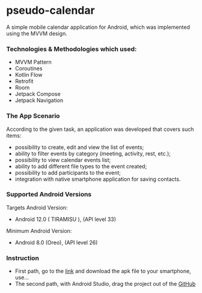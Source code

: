 # pseudo-calendar

A simple mobile calendar application for Android, which was implemented using the MVVM design.


### Technologies & Methodologies which used:

- MVVM Pattern
- Coroutines
- Kotlin Flow  
- Retrofit
- Room
- Jetpack Compose
- Jetpack Navigation

### The App Scenario

According to the given task, an application was developed that covers such items:
- possibility to create, edit and view the list of events;
- ability to filter events by category (meeting, activity, rest, etc.);
- possibility to view calendar events list;
- ability to add different file types to the event created;
- possibility to add participants to the event;
- integration with native smartphone application for saving contacts.

### Supported Android Versions

Targets Android Version:
- Android 12.0 ( TIRAMISU ), (API level 33)

Minimum Android Version:
- Android 8.0 (Oreo), (API level 26)

### Instruction

- First path, go to the [link](https://appdistribution.firebase.dev/i/3d09e8f1191dece8) and download the apk file to your smartphone, use... 
- The second path, with Android Studio, drag the project out of the [GitHub](https://github.com/Sk1droWWW/pseudo-calendar)
